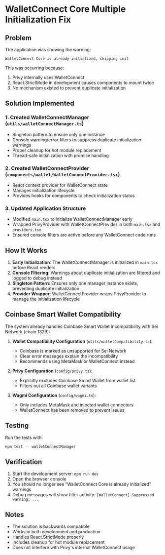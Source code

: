 # WalletConnect Core Multiple Initialization Fix

## Problem
The application was showing the warning:
```
WalletConnect Core is already initialized, skipping init
```

This was occurring because:
1. Privy internally uses WalletConnect
2. React.StrictMode in development causes components to mount twice
3. No mechanism existed to prevent duplicate initialization

## Solution Implemented

### 1. Created WalletConnectManager (`utils/walletConnectManager.ts`)
- Singleton pattern to ensure only one instance
- Console warning/error filters to suppress duplicate initialization warnings
- Proper cleanup for hot module replacement
- Thread-safe initialization with promise handling

### 2. Created WalletConnectProvider (`components/wallet/WalletConnectProvider.tsx`)
- React context provider for WalletConnect state
- Manages initialization lifecycle
- Provides hooks for components to check initialization status

### 3. Updated Application Structure
- Modified `main.tsx` to initialize WalletConnectManager early
- Wrapped PrivyProvider with WalletConnectProvider in both `main.tsx` and `providers.tsx`
- Ensured console filters are active before any WalletConnect code runs

## How It Works

1. **Early Initialization**: The WalletConnectManager is initialized in `main.tsx` before React renders
2. **Console Filtering**: Warnings about duplicate initialization are filtered and logged to debug instead
3. **Singleton Pattern**: Ensures only one manager instance exists, preventing duplicate initialization
4. **Provider Wrapper**: WalletConnectProvider wraps PrivyProvider to manage the initialization lifecycle

## Coinbase Smart Wallet Compatibility

The system already handles Coinbase Smart Wallet incompatibility with Sei Network (chain 1329):

1. **Wallet Compatibility Configuration** (`utils/walletCompatibility.ts`):
   - Coinbase is marked as unsupported for Sei Network
   - Clear error messages explain the incompatibility
   - Recommends using MetaMask or WalletConnect instead

2. **Privy Configuration** (`config/privy.ts`):
   - Explicitly excludes Coinbase Smart Wallet from wallet list
   - Filters out all Coinbase wallet variants

3. **Wagmi Configuration** (`config/wagmi.ts`):
   - Only includes MetaMask and injected wallet connectors
   - WalletConnect has been removed to prevent issues

## Testing

Run the tests with:
```bash
npm test -- walletConnectManager
```

## Verification

1. Start the development server: `npm run dev`
2. Open the browser console
3. You should no longer see "WalletConnect Core is already initialized" warnings
4. Debug messages will show filter activity: `[WalletConnect] Suppressed warning: ...`

## Notes

- The solution is backwards compatible
- Works in both development and production
- Handles React.StrictMode properly
- Includes cleanup for hot module replacement
- Does not interfere with Privy's internal WalletConnect usage